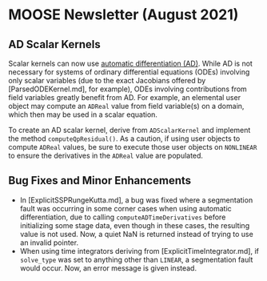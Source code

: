 # MOOSE Newsletter (August 2021)

## AD Scalar Kernels

Scalar kernels can now use [automatic differentiation (AD)](automatic_differentiation/index.md).
While AD is not necessary for systems of ordinary differential equations (ODEs)
involving only scalar variables (due to the exact Jacobians offered by
[ParsedODEKernel.md], for example), ODEs involving contributions from field
variables greatly benefit from AD. For example, an elemental user object may
compute an `ADReal` value from field variable(s) on a domain, which then may
be used in a scalar equation.

To create an AD scalar kernel, derive from `ADScalarKernel` and implement the
method `computeQpResidual()`. As a caution, if using user objects to compute
`ADReal` values, be sure to execute those user objects on `NONLINEAR` to
ensure the derivatives in the `ADReal` value are populated.

## Bug Fixes and Minor Enhancements

- In [ExplicitSSPRungeKutta.md], a bug was fixed where a segmentation fault was
  occurring in some corner cases when using automatic differentiation, due to
  calling `computeADTimeDerivatives` before initializing some stage data, even
  though in these cases, the resulting value is not used. Now, a quiet NaN is
  returned instead of trying to use an invalid pointer.
- When using time integrators deriving from [ExplicitTimeIntegrator.md], if
  `solve_type` was set to anything other than `LINEAR`, a segmentation fault
  would occur. Now, an error message is given instead.
